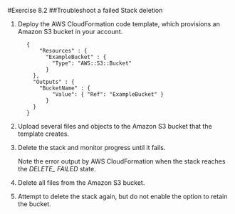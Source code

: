 #Exercise 8.2
##Troubleshoot a failed Stack deletion
1.	Deploy the AWS CloudFormation code template, which provisions an Amazon S3 bucket in your account.
```
      {
          "Resources" : {
            "ExampleBucket" : {
              "Type": "AWS::S3::Bucket"
            }
        },
        "Outputs" : {
          "BucketName" : {
              "Value": { "Ref": "ExampleBucket" }
            }
        }
      }
```
2.	Upload several files and objects to the Amazon S3 bucket that the template creates.
3.	Delete the stack and monitor progress until it fails.

     Note the error output by AWS CloudFormation when the stack reaches the *DELETE_ FAILED* state.
4.	Delete all files from the Amazon S3 bucket.
5.	Attempt to delete the stack again, but do not enable the option to retain the bucket.
